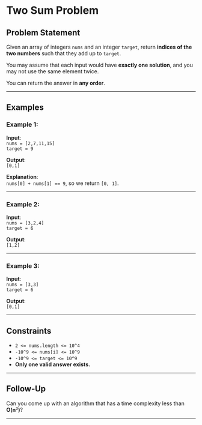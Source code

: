 # Two Sum Problem

## Problem Statement

Given an array of integers `nums` and an integer `target`, return **indices of the two numbers** such that they add up to `target`.

You may assume that each input would have **exactly one solution**, and you may not use the same element twice.

You can return the answer in **any order**.

---

## Examples

### Example 1:
**Input**:  
`nums = [2,7,11,15]`  
`target = 9`  

**Output**:  
`[0,1]`

**Explanation**:  
`nums[0] + nums[1] == 9`, so we return `[0, 1]`.

---

### Example 2:
**Input**:  
`nums = [3,2,4]`  
`target = 6`  

**Output**:  
`[1,2]`

---

### Example 3:
**Input**:  
`nums = [3,3]`  
`target = 6`  

**Output**:  
`[0,1]`

---

## Constraints

- `2 <= nums.length <= 10^4`
- `-10^9 <= nums[i] <= 10^9`
- `-10^9 <= target <= 10^9`
- **Only one valid answer exists.**

---

## Follow-Up

Can you come up with an algorithm that has a time complexity less than **O(n²)**?

---
